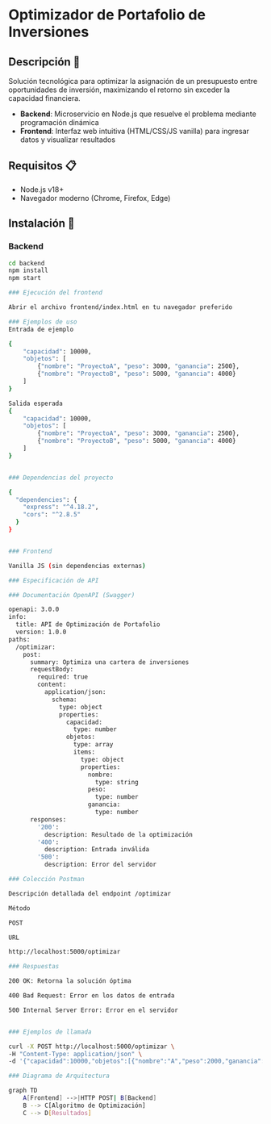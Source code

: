 # Optimizador de Portafolio de Inversiones

## Descripción 📌
Solución tecnológica para optimizar la asignación de un presupuesto entre oportunidades de inversión, maximizando el retorno sin exceder la capacidad financiera.

- **Backend**: Microservicio en Node.js que resuelve el problema mediante programación dinámica
- **Frontend**: Interfaz web intuitiva (HTML/CSS/JS vanilla) para ingresar datos y visualizar resultados

## Requisitos 📋
- Node.js v18+
- Navegador moderno (Chrome, Firefox, Edge)

## Instalación 🚀

### Backend
```bash
cd backend
npm install
npm start

### Ejecución del frontend

Abrir el archivo frontend/index.html en tu navegador preferido

### Ejemplos de uso
Entrada de ejemplo

{
    "capacidad": 10000,
    "objetos": [
        {"nombre": "ProyectoA", "peso": 3000, "ganancia": 2500},
        {"nombre": "ProyectoB", "peso": 5000, "ganancia": 4000}
    ]
}

Salida esperada
{
    "capacidad": 10000,
    "objetos": [
        {"nombre": "ProyectoA", "peso": 3000, "ganancia": 2500},
        {"nombre": "ProyectoB", "peso": 5000, "ganancia": 4000}
    ]
}


### Dependencias del proyecto

{
  "dependencies": {
    "express": "^4.18.2",
    "cors": "^2.8.5"
  }
}


### Frontend

Vanilla JS (sin dependencias externas)

### Especificación de API

### Documentación OpenAPI (Swagger)

openapi: 3.0.0
info:
  title: API de Optimización de Portafolio
  version: 1.0.0
paths:
  /optimizar:
    post:
      summary: Optimiza una cartera de inversiones
      requestBody:
        required: true
        content:
          application/json:
            schema:
              type: object
              properties:
                capacidad:
                  type: number
                objetos:
                  type: array
                  items:
                    type: object
                    properties:
                      nombre:
                        type: string
                      peso:
                        type: number
                      ganancia:
                        type: number
      responses:
        '200':
          description: Resultado de la optimización
        '400':
          description: Entrada inválida
        '500':
          description: Error del servidor

### Colección Postman

Descripción detallada del endpoint /optimizar

Método

POST

URL

http://localhost:5000/optimizar

### Respuestas

200 OK: Retorna la solución óptima

400 Bad Request: Error en los datos de entrada

500 Internal Server Error: Error en el servidor


### Ejemplos de llamada

curl -X POST http://localhost:5000/optimizar \
-H "Content-Type: application/json" \
-d '{"capacidad":10000,"objetos":[{"nombre":"A","peso":2000,"ganancia":1500}]}'

### Diagrama de Arquitectura 

graph TD
    A[Frontend] -->|HTTP POST| B[Backend]
    B --> C[Algoritmo de Optimización]
    C --> D[Resultados]

